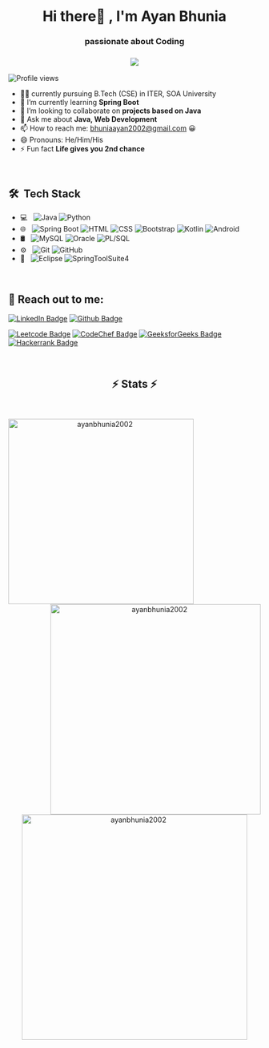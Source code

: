 <h1 align="center">Hi there👋 , I'm Ayan Bhunia</h1>
<h3 align="center">passionate about Coding</h3>
<h3 align="center">
  <a href="https://git.io/typing-svg">
    <img src="https://readme-typing-svg.herokuapp.com/?lines=Nice+to+meet+you!&center=true&size=30">
  </a>
</h3>

![Profile views](https://gpvc.arturio.dev/ayanbhunia2002)

- 👨‍🎓 currently pursuing B.Tech (CSE) in ITER, SOA University
- 🌱 I’m currently learning **Spring Boot**
- 👯 I’m looking to collaborate on **projects based on Java**
- 💬 Ask me about **Java, Web Development**
- 📫 How to reach me: bhuniaayan2002@gmail.com 😀
- 😄 Pronouns: He/Him/His
- ⚡ Fun fact **Life gives you 2nd chance**

<br>

## 🛠 &nbsp;Tech Stack

- 💻 &nbsp;
  ![Java](https://img.shields.io/badge/-Java-000?&logo=Java&logoColor=007396)
  ![Python](https://img.shields.io/badge/-Python-000?&logo=Python)
- 🌐 &nbsp;
  ![Spring Boot](https://img.shields.io/badge/-Spring%20Boot-333333?style=flat&logo=spring-boot)
  ![HTML](https://img.shields.io/badge/-HTML-333333?style=flat&logo=HTML)
  ![CSS](https://img.shields.io/badge/-CSS-333333?style=flat&logo=CSS3&logoColor=1572B6)
  ![Bootstrap](https://img.shields.io/badge/-Bootstrap-333333?style=flat&logo=bootstrap&logoColor=563D7C)
  ![Kotlin](https://img.shields.io/badge/-Kotlin-333333?style=flat&logo=kotlin)
  ![Android](https://img.shields.io/badge/-Android-333333?style=flat&logo=android)
- 🛢 &nbsp;
  ![MySQL](https://img.shields.io/badge/-MySQL-333333?style=flat&logo=mysql)
  ![Oracle](https://img.shields.io/badge/-Oracle-333333?style=flat&logo=oracle)
  ![PL/SQL](https://img.shields.io/badge/-PL/SQL-333333?style=flat&logo=pl/sql)
- ⚙️ &nbsp;
  ![Git](https://img.shields.io/badge/-Git-333333?style=flat&logo=git)
  ![GitHub](https://img.shields.io/badge/-GitHub-333333?style=flat&logo=github)
- 🔧 &nbsp;
  ![Eclipse](https://img.shields.io/badge/-Eclipse-333333?style=flat&logo=eclipse-ide&logoColor=2C2255)
  ![SpringToolSuite4](https://img.shields.io/badge/-SpringToolSuite4-333333?style=flat&logo=SpringToolSuite4&logoColor=007ACC)
 
<br>

##  📩 Reach out to me:
  
[![LinkedIn Badge](https://img.shields.io/badge/LinkedIn-0077B5?style=flat&logo=linkedin&logoColor=white)](https://www.linkedin.com/ayan-bhunia)
[![Github Badge](https://img.shields.io/badge/GitHub-100000?style=flat&logo=github&logoColor=white)](https://github.com/ayanbhunia2002)

[![Leetcode Badge](https://img.shields.io/badge/-LeetCode-FFA116?style=flat&logo=LeetCode&logoColor=black)](https://leetcode.com/ayanbhunia2002)
[![CodeChef Badge](https://img.shields.io/static/v1?style=flat&message=CodeChef&color=1F8ACB&logo=CodeChef&logoColor=FFFFFF&label=)](https://www.codechef.com/users/ayanbhunia2002)
[![GeeksforGeeks Badge](https://img.shields.io/static/v1?style=flat&message=GeeksforGeeks&color=1F8ACB&logo=GeeksforGeeks&logoColor=FFFFFF&label=)](https://auth.geeksforgeeks.org/user/bhuniaayan2002)
[![Hackerrank Badge](https://img.shields.io/badge/-Hackerrank-2EC866?style=flat&logo=HackerRank&logoColor=white)](https://www.hackerrank.com/bhuniaayan2002)

<br>

<!-- <p align="left"> <a href="https://developer.android.com" target="_blank" rel="noreferrer"> <img src="https://raw.githubusercontent.com/devicons/devicon/master/icons/android/android-original-wordmark.svg" alt="android" width="40" height="40"/> </a> <a href="https://getbootstrap.com" target="_blank" rel="noreferrer"> <img src="https://raw.githubusercontent.com/devicons/devicon/master/icons/bootstrap/bootstrap-plain-wordmark.svg" alt="bootstrap" width="40" height="40"/> </a> <a href="https://www.w3schools.com/css/" target="_blank" rel="noreferrer"> <img src="https://raw.githubusercontent.com/devicons/devicon/master/icons/css3/css3-original-wordmark.svg" alt="css3" width="40" height="40"/> </a> <a href="https://git-scm.com/" target="_blank" rel="noreferrer"> <img src="https://www.vectorlogo.zone/logos/git-scm/git-scm-icon.svg" alt="git" width="40" height="40"/> </a> <a href="https://www.w3.org/html/" target="_blank" rel="noreferrer"> <img src="https://raw.githubusercontent.com/devicons/devicon/master/icons/html5/html5-original-wordmark.svg" alt="html5" width="40" height="40"/> </a> <a href="https://www.java.com" target="_blank" rel="noreferrer"> <img src="https://raw.githubusercontent.com/devicons/devicon/master/icons/java/java-original.svg" alt="java" width="40" height="40"/> </a> <a href="https://kotlinlang.org" target="_blank" rel="noreferrer"> <img src="https://www.vectorlogo.zone/logos/kotlinlang/kotlinlang-icon.svg" alt="kotlin" width="40" height="40"/> </a> <a href="https://www.mysql.com/" target="_blank" rel="noreferrer"> <img src="https://raw.githubusercontent.com/devicons/devicon/master/icons/mysql/mysql-original-wordmark.svg" alt="mysql" width="40" height="40"/> </a> <a href="https://www.oracle.com/" target="_blank" rel="noreferrer"> <img src="https://raw.githubusercontent.com/devicons/devicon/master/icons/oracle/oracle-original.svg" alt="oracle" width="40" height="40"/> </a> <a href="https://www.python.org" target="_blank" rel="noreferrer"> <img src="https://raw.githubusercontent.com/devicons/devicon/master/icons/python/python-original.svg" alt="python" width="40" height="40"/> </a> <a href="https://spring.io/" target="_blank" rel="noreferrer"> <img src="https://www.vectorlogo.zone/logos/springio/springio-icon.svg" alt="spring" width="40" height="40"/> </a> </p> -->

<h2 align="center">⚡ Stats ⚡</h2>
<br>
<p align=center>
  <div align=center>
    <a href="https://github.com/ayanbhunia2002/github-readme-streak-stats" title="Go to Source">
      <img align="left" width=370 src="https://github-readme-stats.vercel.app/api/top-langs?username=ayanbhunia2002&show_icons=true&locale=en&layout=compact&theme=highcontrast"  alt="ayanbhunia2002" />
    </a>
    <a href="https://github.com/ayanbhunia2002/github-readme-stats" title="Go to Source">
      <img align="right" width=420 src="https://github-readme-stats.vercel.app/api?username=ayanbhunia2002&show_icons=true&locale=en&count_private=true&theme=codeSTACKr" alt="ayanbhunia2002" />
    </a>
  </div>
  <br><br><br><br><br><br><br><br><br><br>
  <div align=center>
    <a href="https://github.com/ayanbhunia2002/github-readme-stats" title="Go to Source">
      <img width=450 align="center" src="https://github-readme-streak-stats.herokuapp.com/?user=ayanbhunia2002&theme=neon-dark" alt="ayanbhunia2002" />
    </a>
  </div>
  </p>

<!-- <h2 align="center">⚡ Stats ⚡</h2>
<br>
<p><img align="left" src="https://github-readme-stats.vercel.app/api/top-langs?username=ayanbhunia2002&show_icons=true&locale=en&layout=compact" alt="ayanbhunia2002" /></p>

<p>&nbsp;<img align="center" src="https://github-readme-stats.vercel.app/api?username=ayanbhunia2002&show_icons=true&locale=en" alt="ayanbhunia2002" /></p>

<p><img align="center" src="https://github-readme-streak-stats.herokuapp.com/?user=ayanbhunia2002&" alt="ayanbhunia2002" /></p>
 -->
